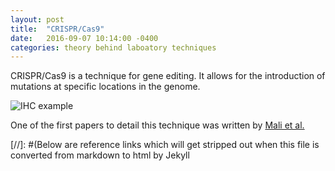 ```yaml
---
layout: post
title:  "CRISPR/Cas9"
date:   2016-09-07 10:14:00 -0400
categories: theory behind laboatory techniques
---
```

CRISPR/Cas9 is a technique for gene editing. It allows for the introduction of mutations at specific locations in the genome.

![IHC example]({{LeighHenderson.github.io}}/assets/TI.jpg)

One of the first papers to detail this technique was written by [Mali et al.]

[//]: #(Below are reference links which will get stripped out when this file is converted from markdown to html by Jekyll

   [Mali et al.]: <http://:www.ncbi.nlm.nih.gov/pubmed/23287722>
